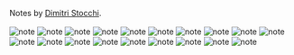 Notes by [Dimitri Stocchi](https://www.facebook.com/daemonon).

<img src="https://github.com/dkandalov/drum-lessons-notes/blob/master/1.jpg?raw=true" alt="note" title="note" align="center"/>

<img src="https://github.com/dkandalov/drum-lessons-notes/blob/master/2.jpg?raw=true" alt="note" title="note" align="center"/>

<img src="https://github.com/dkandalov/drum-lessons-notes/blob/master/2%2B.JPG?raw=true" alt="note" title="note" align="center"/>

<img src="https://github.com/dkandalov/drum-lessons-notes/blob/master/3.jpg?raw=true" alt="note" title="note" align="center"/>

<img src="https://github.com/dkandalov/drum-lessons-notes/blob/master/4.jpg?raw=true" alt="note" title="note" align="center"/>

<img src="https://github.com/dkandalov/drum-lessons-notes/blob/master/4%2B.jpg?raw=true" alt="note" title="note" align="center"/>

<img src="https://github.com/dkandalov/drum-lessons-notes/blob/master/5.jpg?raw=true" alt="note" title="note" align="center"/>

<img src="https://github.com/dkandalov/drum-lessons-notes/blob/master/6.jpg?raw=true" alt="note" title="note" align="center"/>

<img src="https://github.com/dkandalov/drum-lessons-notes/blob/master/6%2B.jpg?raw=true" alt="note" title="note" align="center"/>

<img src="https://github.com/dkandalov/drum-lessons-notes/blob/master/7.jpg?raw=true" alt="note" title="note" align="center"/>

<img src="https://github.com/dkandalov/drum-lessons-notes/blob/master/7%2B.jpg?raw=true" alt="note" title="note" align="center"/>

<img src="https://github.com/dkandalov/drum-lessons-notes/blob/master/8.jpg?raw=true" alt="note" title="note" align="center"/>

<img src="https://github.com/dkandalov/drum-lessons-notes/blob/master/8%2B.jpg?raw=true" alt="note" title="note" align="center"/>

<img src="https://github.com/dkandalov/drum-lessons-notes/blob/master/9.jpg?raw=true" alt="note" title="note" align="center"/>

<img src="https://github.com/dkandalov/drum-lessons-notes/blob/master/9%2B.jpg?raw=true" alt="note" title="note" align="center"/>

<img src="https://github.com/dkandalov/drum-lessons-notes/blob/master/10.jpg?raw=true" alt="note" title="note" align="center"/>

<img src="https://github.com/dkandalov/drum-lessons-notes/blob/master/10%2B.jpg?raw=true" alt="note" title="note" align="center"/>

<img src="https://github.com/dkandalov/drum-lessons-notes/blob/master/11.jpg?raw=true" alt="note" title="note" align="center"/>

<img src="https://github.com/dkandalov/drum-lessons-notes/blob/master/11%2B.jpg?raw=true" alt="note" title="note" align="center"/>